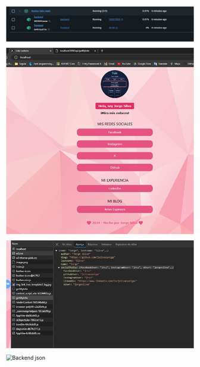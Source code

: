 ![Docker compose UP](img-docker-compose.jpg)

![Frontend](img-front.jpg)

![Backend ](img-back02.jpg)

![Backend json](img-docker-compose.jpgg)